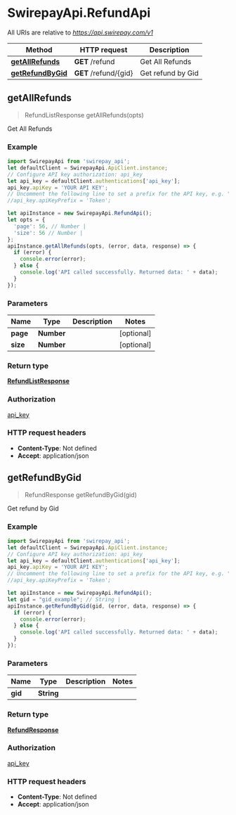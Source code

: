 # SwirepayApi.RefundApi

All URIs are relative to *https://api.swirepay.com/v1*

Method | HTTP request | Description
------------- | ------------- | -------------
[**getAllRefunds**](RefundApi.md#getAllRefunds) | **GET** /refund | Get All Refunds
[**getRefundByGid**](RefundApi.md#getRefundByGid) | **GET** /refund/{gid} | Get refund by Gid



## getAllRefunds

> RefundListResponse getAllRefunds(opts)

Get All Refunds

### Example

```javascript
import SwirepayApi from 'swirepay_api';
let defaultClient = SwirepayApi.ApiClient.instance;
// Configure API key authorization: api_key
let api_key = defaultClient.authentications['api_key'];
api_key.apiKey = 'YOUR API KEY';
// Uncomment the following line to set a prefix for the API key, e.g. "Token" (defaults to null)
//api_key.apiKeyPrefix = 'Token';

let apiInstance = new SwirepayApi.RefundApi();
let opts = {
  'page': 56, // Number | 
  'size': 56 // Number | 
};
apiInstance.getAllRefunds(opts, (error, data, response) => {
  if (error) {
    console.error(error);
  } else {
    console.log('API called successfully. Returned data: ' + data);
  }
});
```

### Parameters


Name | Type | Description  | Notes
------------- | ------------- | ------------- | -------------
 **page** | **Number**|  | [optional] 
 **size** | **Number**|  | [optional] 

### Return type

[**RefundListResponse**](RefundListResponse.md)

### Authorization

[api_key](../README.md#api_key)

### HTTP request headers

- **Content-Type**: Not defined
- **Accept**: application/json


## getRefundByGid

> RefundResponse getRefundByGid(gid)

Get refund by Gid

### Example

```javascript
import SwirepayApi from 'swirepay_api';
let defaultClient = SwirepayApi.ApiClient.instance;
// Configure API key authorization: api_key
let api_key = defaultClient.authentications['api_key'];
api_key.apiKey = 'YOUR API KEY';
// Uncomment the following line to set a prefix for the API key, e.g. "Token" (defaults to null)
//api_key.apiKeyPrefix = 'Token';

let apiInstance = new SwirepayApi.RefundApi();
let gid = "gid_example"; // String | 
apiInstance.getRefundByGid(gid, (error, data, response) => {
  if (error) {
    console.error(error);
  } else {
    console.log('API called successfully. Returned data: ' + data);
  }
});
```

### Parameters


Name | Type | Description  | Notes
------------- | ------------- | ------------- | -------------
 **gid** | **String**|  | 

### Return type

[**RefundResponse**](RefundResponse.md)

### Authorization

[api_key](../README.md#api_key)

### HTTP request headers

- **Content-Type**: Not defined
- **Accept**: application/json

